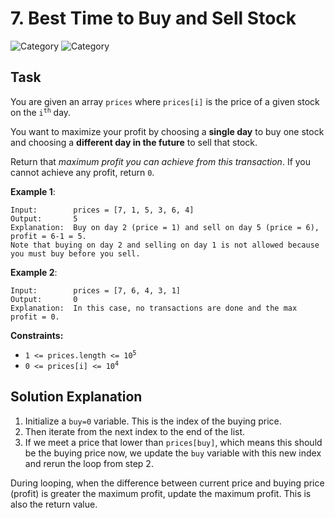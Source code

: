 # 7. Best Time to Buy and Sell Stock
![Category](https://img.shields.io/badge/Difficulty-Easy-green)
![Category](https://img.shields.io/badge/Personal-Medium-yellow)

## Task

You are given an array `prices` where `prices[i]` is the price of a given stock on the <code>i<sup>th</sup></code> day.

You want to maximize your profit by choosing a **single day** to buy one stock and choosing a **different day in the 
future** to sell that stock.

Return that *maximum profit you can achieve from this transaction*. If you cannot achieve any profit, return `0`.

**Example 1**:

```
Input:        prices = [7, 1, 5, 3, 6, 4]
Output:       5
Explanation:  Buy on day 2 (price = 1) and sell on day 5 (price = 6), profit = 6-1 = 5.
Note that buying on day 2 and selling on day 1 is not allowed because you must buy before you sell.
```

**Example 2**:

```
Input:        prices = [7, 6, 4, 3, 1]
Output:       0
Explanation:  In this case, no transactions are done and the max profit = 0.
```

**Constraints:**

- <code>1 <= prices.length <= 10<sup>5</sup></code>
- <code>0 <= prices[i] <= 10<sup>4</sup></code>


## Solution Explanation

1. Initialize a `buy=0` variable. This is the index of the buying price.
2. Then iterate from the next index to the end of the list.
3. If we meet a price that lower than `prices[buy]`, which means this should be the buying price now, we update the `buy`
variable with this new index and rerun the loop from step 2.

During looping, when the difference between current price and buying price (profit) is greater the maximum profit, update 
the maximum profit. This is also the return value.
